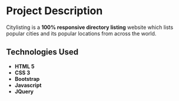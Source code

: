 # Project Description
Citylisting is a **100% responsive directory listing** website which lists popular cities and its popular locations from across the world.

## Technologies Used 

- **HTML 5**
- **CSS 3**
- **Bootstrap**
- **Javascript**
- **JQuery**